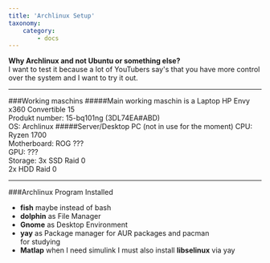 ```yaml
---
title: 'Archlinux Setup'
taxonomy:
    category:
        - docs
---
```


**Why Archlinux and not Ubuntu or something else?**  
I want to test it because a lot of YouTubers say's that you have more control over the system and I want to try it out.

---
###Working maschins
#####Main working maschin is a Laptop
HP Envy x360 Convertible 15  
Produkt number: 15-bq101ng (3DL74EA#ABD)  
OS: Archlinux
#####Server/Desktop PC (not in use for the moment)
CPU: Ryzen 1700  
Motherboard: ROG ???  
GPU: ???  
Storage: 3x SSD Raid 0  
2x HDD Raid 0  

---
###Archlinux Program Installed
* **fish** maybe instead of bash
* **dolphin** as File Manager
* **Gnome** as Desktop Environment
* **yay** as Package manager for AUR packages and pacman  
for studying  
* **Matlap** when I need simulink I must also install **libselinux** via yay